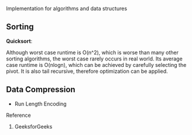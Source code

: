 Implementation for algorithms and data structures

## Sorting

**Quicksort**:

Although worst case runtime is O(n^2), which is worse than many other sorting algorithms, the worst case rarely occurs in real world. Its average case runtime is O(nlogn), which can be achieved by carefully selecting the pivot. It is also tail recursive, therefore optimization can be applied.

## Data Compression
- Run Length Encoding

Reference
1. GeeksforGeeks
